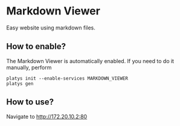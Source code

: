 # Markdown Viewer

Easy website using markdown files. 

## How to enable?

The Markdown Viewer is automatically enabled. If you need to do it manually, perform 

```
platys init --enable-services MARKDOWN_VIEWER
platys gen
```

## How to use?

Navigate to <http://172.20.10.2:80>
